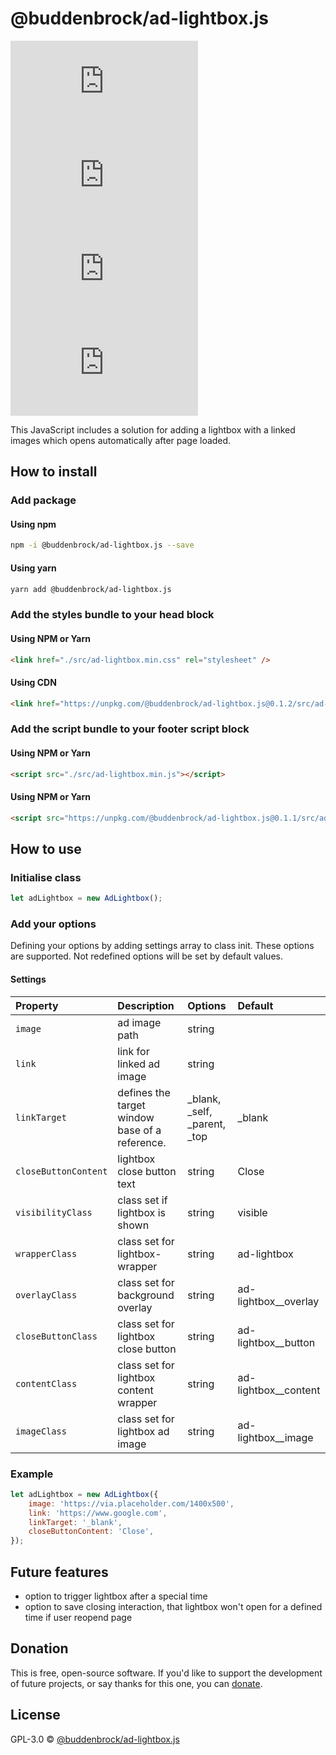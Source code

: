 # @buddenbrock/ad-lightbox.js
![GitHub licenze](https://img.shields.io/github/license/Buddenbrock/ad-lightbox.js?style=for-the-badge)
![GitHub release](https://img.shields.io/github/package-json/version/Buddenbrock/ad-lightbox.js?style=for-the-badge)
![Last commit](https://img.shields.io/github/last-commit/buddenbrock/ad-lightbox.js?style=for-the-badge)
![GitHub repo size](https://img.shields.io/github/repo-size/Buddenbrock/ad-lightbox.js?style=for-the-badge)

This JavaScript includes a solution for adding a lightbox with a linked images which opens automatically after page loaded.

## How to install
### Add package
#### Using npm
```sh
npm -i @buddenbrock/ad-lightbox.js --save
```

#### Using yarn
```sh
yarn add @buddenbrock/ad-lightbox.js
```

### Add the styles bundle to your head block
#### Using NPM or Yarn
```html
<link href="./src/ad-lightbox.min.css" rel="stylesheet" />
```

#### Using CDN
```html
<link href="https://unpkg.com/@buddenbrock/ad-lightbox.js@0.1.2/src/ad-lightbox.min.css" rel="stylesheet" />
```

### Add the script bundle to your footer script block
#### Using NPM or Yarn
```html
<script src="./src/ad-lightbox.min.js"></script>
```

#### Using NPM or Yarn
```html
<script src="https://unpkg.com/@buddenbrock/ad-lightbox.js@0.1.1/src/ad-lightbox.min.js"></script>
```

## How to use
### Initialise class
```javascript
let adLightbox = new AdLightbox();
```

### Add your options
Defining your options by adding settings array to class init. These options are supported. Not redefined options will be set by default values.

#### Settings
| Property             | Description                                    | Options                       | Default              |
|:---------------------|:-----------------------------------------------|:------------------------------|:---------------------|
| `image`              | ad image path                                  | string                        |                      |
| `link`               | link for linked ad image                       | string                        |                      |
| `linkTarget`         | defines the target window base of a reference. | _blank, _self, _parent, _top  | _blank               |
| `closeButtonContent` | lightbox close button text                     | string                        | Close                |
| `visibilityClass`    | class set if lightbox is shown                 | string                        | visible              |
| `wrapperClass`       | class set for lightbox-wrapper                 | string                        | ad-lightbox          |
| `overlayClass`       | class set for background overlay               | string                        | ad-lightbox__overlay |
| `closeButtonClass`   | class set for lightbox close button            | string                        | ad-lightbox__button  |
| `contentClass`       | class set for lightbox content wrapper         | string                        | ad-lightbox__content |
| `imageClass`         | class set for lightbox ad image                | string                        | ad-lightbox__image   |

### Example
```javascript
let adLightbox = new AdLightbox({
    image: 'https://via.placeholder.com/1400x500',
    link: 'https://www.google.com',
    linkTarget: '_blank',
    closeButtonContent: 'Close',
});
```

## Future features
- option to trigger lightbox after a special time
- option to save closing interaction, that lightbox won't open for a defined time if user reopend page

## Donation
This is free, open-source software. If you'd like to support the development of future projects, or say thanks for this one, you can [donate](https://www.paypal.me/buddenbrock).

## License
GPL-3.0 &copy; [@buddenbrock/ad-lightbox.js](https://github.com/Buddenbrock/ad-lightbox.js/blob/master/LICENSE)